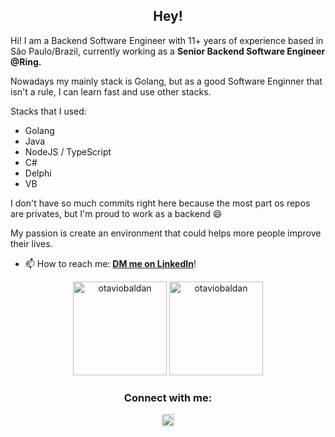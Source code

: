 <h2 align="center">Hey!</h2>

Hi! I am a Backend Software Engineer with 11+ years of experience based in São Paulo/Brazil, currently working as a **Senior Backend Software Engineer @Ring.**

Nowadays my mainly stack is Golang, but as a good Software Enginner that isn't a rule, I can learn fast and use other stacks.

Stacks that I used:
  - Golang
  - Java
  - NodeJS / TypeScript
  - C#
  - Delphi
  - VB

I don't have so much commits right here because the most part os repos are privates, but I'm proud to work as a backend 😄

My passion is create an environment that could helps more people improve their lives.


- 📫 How to reach me: **[DM me on LinkedIn](https://www.linkedin.com/in/otaviobaldan/)**!



<p align="center"><img height="150em" src="https://github-readme-stats.vercel.app/api/top-langs?username=otaviobaldan&show_icons=true&locale=en&layout=compact&theme=dracula&hide_border=true&count_private=true" alt="otaviobaldan" />
<img height="150em" src="https://github-readme-stats.vercel.app/api?username=otaviobaldan&show_icons=true&theme=dracula&hide_border=true&count_private=true" alt="otaviobaldan" /></p>

<h3 align="center">Connect with me:</h3>
<p align="center">
<a href="hhttps://www.linkedin.com/in/otaviobaldan/" target="blank"><img align="center" src="https://raw.githubusercontent.com/rahuldkjain/github-profile-readme-generator/master/src/images/icons/Social/linked-in-alt.svg" alt="otaviobaldan" height="20" width="20" /></a>
</p>
